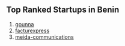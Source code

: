 ## Top Ranked Startups in Benin

1. [gounna](http://www.startupranking.com/gounna)
2. [facturexpress](http://www.startupranking.com/facturexpress)
3. [meida-communications](http://www.startupranking.com/meida-communications)

